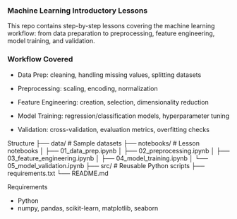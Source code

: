### Machine Learning Introductory Lessons

This repo contains step-by-step lessons covering the machine learning workflow: from data preparation to preprocessing, feature engineering, model training, and validation.

### Workflow Covered

- Data Prep: cleaning, handling missing values, splitting datasets

- Preprocessing: scaling, encoding, normalization

- Feature Engineering: creation, selection, dimensionality reduction

- Model Training: regression/classification models, hyperparameter tuning

- Validation: cross-validation, evaluation metrics, overfitting checks

Structure
├── data/                # Sample datasets
├── notebooks/           # Lesson notebooks
│   ├── 01_data_prep.ipynb
│   ├── 02_preprocessing.ipynb
│   ├── 03_feature_engineering.ipynb
│   ├── 04_model_training.ipynb
│   └── 05_model_validation.ipynb
├── src/                 # Reusable Python scripts
├── requirements.txt
└── README.md

Requirements
- Python 
- numpy, pandas, scikit-learn, matplotlib, seaborn

